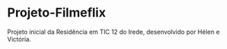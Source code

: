 # Projeto-Filmeflix
Projeto inicial da Residência em TIC 12 do Irede, desenvolvido por Hélen e Victória.
